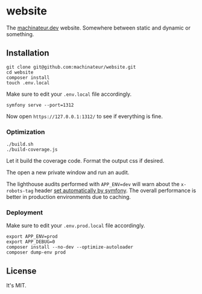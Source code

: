 # website

The [machinateur.dev](https://machinateur.dev/) website. Somewhere between static and dynamic or something.

## Installation

```shell
git clone git@github.com:machinateur/website.git
cd website
composer install
touch .env.local
```

Make sure to edit your `.env.local` file accordingly.

```shell
symfony serve --port=1312
```

Now open `https://127.0.0.1:1312/` to see if everything is fine.

### Optimization

```shell
./build.sh
./build-coverage.js
```

Let it build the coverage code. Format the output css if desired.

The open a new private window and run an audit.

The lighthouse audits performed with `APP_ENV=dev` will warn about the `x-robots-tag` header
[set automatically by symfony](https://symfony.com/doc/current/reference/configuration/framework.html#disallow-search-engine-index).
The overall performance is better in production environments due to caching.

### Deployment

Make sure to edit your `.env.prod.local` file accordingly.

```shell
export APP_ENV=prod
export APP_DEBUG=0
composer install --no-dev --optimize-autoloader
composer dump-env prod
```

## License

It's MIT.
